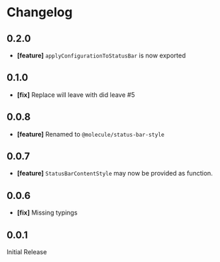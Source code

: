 # Changelog

## 0.2.0

- **[feature]** `applyConfigurationToStatusBar` is now exported

## 0.1.0

- **[fix]** Replace will leave with did leave #5

## 0.0.8

- **[feature]** Renamed to `@molecule/status-bar-style`

## 0.0.7

- **[feature]** `StatusBarContentStyle` may now be provided as function.

## 0.0.6

- **[fix]** Missing typings

## 0.0.1

Initial Release
